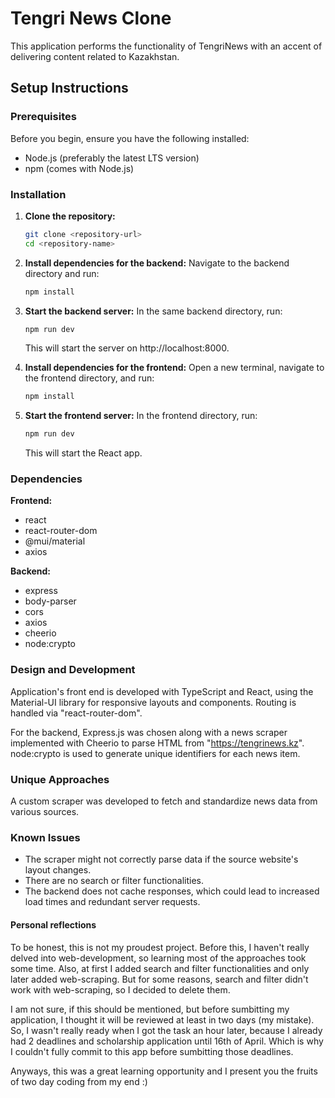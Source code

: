 # Tengri News Clone

This application performs the functionality of TengriNews with an accent of delivering content related to Kazakhstan.
## Setup Instructions

### Prerequisites

Before you begin, ensure you have the following installed:
- Node.js (preferably the latest LTS version)
- npm (comes with Node.js)

### Installation

1. **Clone the repository:**

   ```bash
   git clone <repository-url>
   cd <repository-name>
2. **Install dependencies for the backend:**
   Navigate to the backend directory and run:
   ```bash
   npm install
3. **Start the backend server:**
   In the same backend directory, run:
   ```bash
   npm run dev
   ```
   This will start the server on http://localhost:8000.
4. **Install dependencies for the frontend:**
   Open a new terminal, navigate to the frontend directory, and run:
   ```bash
   npm install
5. **Start the frontend server:**
   In the frontend directory, run:
   ```bash
   npm run dev
   ```
   This will start the React app.
   
### Dependencies
**Frontend:**
- react
- react-router-dom
- @mui/material
- axios

**Backend:**
- express
- body-parser
- cors
- axios
- cheerio
- node:crypto

### Design and Development

Application's front end is developed with TypeScript and React, using the Material-UI library for responsive layouts and components. Routing is handled via "react-router-dom". 
   
For the backend, Express.js was chosen along with a news scraper implemented with Cheerio to parse HTML from "https://tengrinews.kz". node:crypto is used to generate unique identifiers for each news item.

### Unique Approaches

A custom scraper was developed to fetch and standardize news data from various sources.

### Known Issues

- The scraper might not correctly parse data if the source website's layout changes.
- There are no search or filter functionalities.
- The backend does not cache responses, which could lead to increased load times and redundant server requests.

#### Personal reflections
To be honest, this is not my proudest project. Before this, I haven't really delved into web-development, so learning most of the approaches took some time. Also, at first I added search and filter functionalities and only later added web-scraping. But for some reasons, search and filter didn't work with web-scraping, so I decided to delete them.    

I am not sure, if this should be mentioned, but before sumbitting my application, I thought it will be reviewed at least in two days (my mistake). So, I wasn't really ready when I got the task an hour later, because I already had 2 deadlines and scholarship application until 16th of April. Which is why I couldn't fully commit to this app before sumbitting those deadlines.    

Anyways, this was a great learning opportunity and I present you the fruits of two day coding from my end :) 
